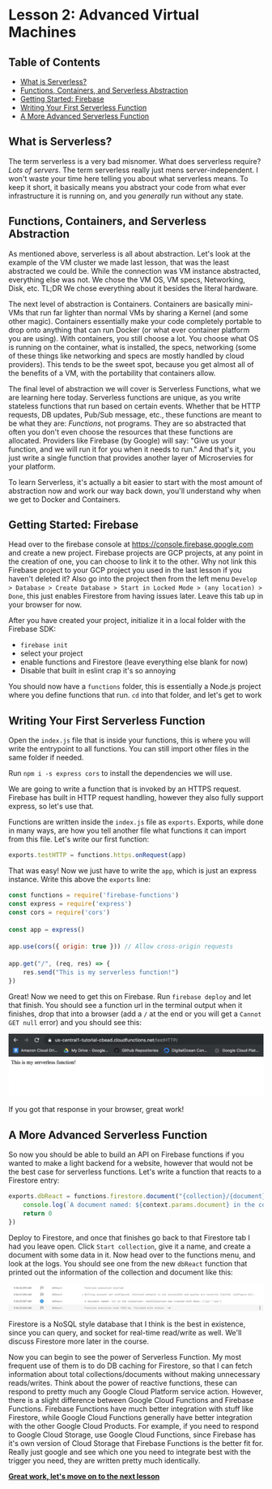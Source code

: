# Lesson 2: Advanced Virtual Machines <!-- omit in toc -->

## Table of Contents <!-- omit in toc -->

- [What is Serverless?](#what-is-serverless)
- [Functions, Containers, and Serverless Abstraction](#functions-containers-and-serverless-abstraction)
- [Getting Started: Firebase](#getting-started-firebase)
- [Writing Your First Serverless Function](#writing-your-first-serverless-function)
- [A More Advanced Serverless Function](#a-more-advanced-serverless-function)

## What is Serverless?

The term serverless is a very bad misnomer. What does serverless require? _Lots of servers_. The term serverless really just mens server-independent. I won't waste your time here telling you about what serverless means. To keep it short, it basically means you abstract your code from what ever infrastructure it is running on, and you _generally_ run without any state.

## Functions, Containers, and Serverless Abstraction

As mentioned above, serverless is all about abstraction. Let's look at the example of the VM cluster we made last lesson, that was the least abstracted we could be. While the connection was VM instance abstracted, everything else was not. We chose the VM OS, VM specs, Networking, Disk, etc. TL;DR We chose everything about it besides the literal hardware.

The next level of abstraction is Containers. Containers are basically mini-VMs that run far lighter than normal VMs by sharing a Kernel (and some other magic). Containers essentially make your code completely portable to drop onto anything that can run Docker (or what ever container platform you are using). With containers, you still choose a lot. You choose what OS is running on the container, what is installed, the specs, networking (some of these things like networking and specs are mostly handled by cloud providers). This tends to be the sweet spot, because you get almost all of the benefits of a VM, with the portability that containers allow.

The final level of abstraction we will cover is Serverless Functions, what we are learning here today. Serverless functions are unique, as you write stateless functions that run based on certain events. Whether that be HTTP requests, DB updates, Pub/Sub message, etc., these functions are meant to be what they are: _Functions_, not programs. They are so abstracted that often you don't even choose the resources that these functions are allocated. Providers like Firebase (by Google) will say: "Give us your function, and we will run it for you when it needs to run." And that's it, you just write a single function that provides another layer of Microservies for your platform.

To learn Serverless, it's actually a bit easier to start with the most amount of abstraction now and work our way back down, you'll understand why when we get to Docker and Containers.

## Getting Started: Firebase

Head over to the firebase console at https://console.firebase.google.com and create a new project. Firebase projects are GCP projects, at any point in the creation of one, you can choose to link it to the other. Why not link this Firebase project to your GCP project you used in the last lesson if you haven't deleted it? Also go into the project then from the left menu `Develop > Database > Create Database > Start in Locked Mode > (any location) > Done`, this just enables Firestore from having issues later. Leave this tab up in your browser for now.

After you have created your project, initialize it in a local folder with the Firebase SDK:
- `firebase init`
- select your project
- enable functions and Firestore (leave everything else blank for now)
- Disable that built in eslint crap it's so annoying

You should now have a `functions` folder, this is essentially a Node.js project where you define functions that run. `cd` into that folder, and let's get to work

## Writing Your First Serverless Function

Open the `index.js` file that is inside your functions, this is where you will write the entrypoint to all functions. You can still import other files in the same folder if needed.

Run `npm i -s express cors` to install the dependencies we will use.

We are going to write a function that is invoked by an HTTPS request. Firebase has built in HTTP request handling, however they also fully support express, so let's use that.

Functions are written inside the `index.js` file as `exports`. Exports, while done in many ways, are how you tell another file what functions it can import from this file. Let's write our first function:

```js
exports.testHTTP = functions.https.onRequest(app)
```

That was easy! Now we just have to write the `app`, which is just an express instance. Write this above the `exports` line:

```js
const functions = require('firebase-functions')
const express = require('express')
const cors = require('cors')

const app = express()

app.use(cors({ origin: true })) // Allow cross-origin requests

app.get("/", (req, res) => {
    res.send("This is my serverless function!")
})
```

Great! Now we need to get this on Firebase. Run `firebase deploy` and let that finish. You should see a function url in the terminal output when it finishes, drop that into a browser (add a `/` at the end or you will get a `Cannot GET null` error) and you should see this:

![Screen Shot 2019-08-23 at 9.06.39 AM](/assets/Screen%20Shot%202019-08-23%20at%209.06.39%20AM.png)

If you got that response in your browser, great work!

## A More Advanced Serverless Function

So now you should be able to build an API on Firebase functions if you wanted to make a light backend for a website, however that would not be the best case for serverless functions. Let's write a function that reacts to a Firestore entry:

```js
exports.dbReact = functions.firestore.document("{collection}/{document}").onCreate((docSnap, context) => {
    console.log(`A document named: ${context.params.document} in the collection: ${context.params.collection} was created with data: ${JSON.stringify(docSnap.data())}`)
    return 0
})
```

Deploy to Firestore, and once that finishes go back to that Firestore tab I had you leave open. Click `Start collection`, give it a name, and create a document with some data in it. Now head over to the functions menu, and look at the logs. You should see one from the new `dbReact` function that printed out the information of the collection and document like this:

![Screen Shot 2019-08-23 at 9.44.51 AM](/assets/Screen%20Shot%202019-08-23%20at%209.44.51%20AM.png)

Firestore is a NoSQL style database that I think is the best in existence, since you can query, and socket for real-time read/write as well. We'll discuss Firestore more later in the course.

Now you can begin to see the power of Serverless Function. My most frequent use of them is to do DB caching for Firestore, so that I can fetch information about total collections/documents without making unnecessary reads/writes. Think about the power of reactive functions, these can respond to pretty much any Google Cloud Platform service action. However, there is a slight difference between Google Cloud Functions and Firebase Functions. Firebase Functions have much better integration with stuff like Firestore, while Google Cloud Functions generally have better integration with the other Google Cloud Products. For example, if you need to respond to Google Cloud Storage, use Google Cloud Functions, since Firebase has it's own version of Cloud Storage that Firebase Functions is the better fit for. Really just google and see which one you need to integrate best with the trigger you need, they are written pretty much identically. 

**[Great work, let's move on to the next lesson]()**
